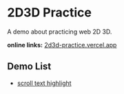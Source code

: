 # 2D3D Practice
A demo about practicing web 2D 3D.

**online links:** [2d3d-practice.vercel.app](https://2d3d-practice.vercel.app/)

## Demo List
- [scroll text highlight](https://2d3d-practice.vercel.app/#/scroll-highlight)